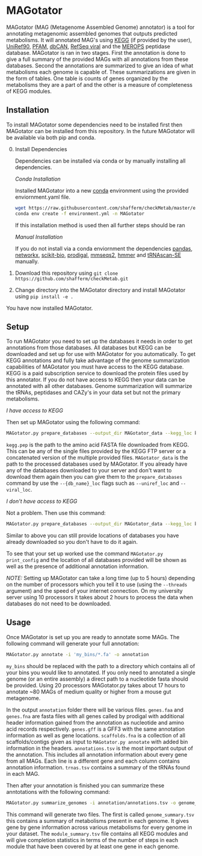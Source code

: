# MAGotator

MAGotator (MAG (Metagenome Assembled Genome) annotator) is a tool for annotating metagenomic assembled genomes that 
outputs predicted metabolisms. It will annotated MAG's using [KEGG](https://www.kegg.jp/) (if provided by the user), 
[UniRef90](https://www.uniprot.org/), [PFAM](https://pfam.xfam.org/), [dbCAN](http://bcb.unl.edu/dbCAN2/), 
[RefSeq viral](https://www.ncbi.nlm.nih.gov/genome/viruses/) and the [MEROPS](https://www.ebi.ac.uk/merops/) peptidase 
database. MAGotator is ran in two stages. First the annotation is done to give a full summary of the provided MAGs with 
all annotations from these databases. Second the annotations are summarized to give an idea of what metabolisms each 
genome is capable of. These summarizations are given in the form of tables. One table is counts of genes organized by
the metabolisms they are a part of and the other is a measure of completeness of KEGG modules.

## Installation
To install MAGotator some dependencies need to be installed first then MAGotator can be installed from this repository. 
In the future MAGotator will be available via both pip and conda.

0. Install Dependencies
    
    Dependencies can be installed via conda or by manually installing all dependencies.
    
    _Conda Installation_
    
    Installed MAGotator into a new [conda](https://docs.conda.io/en/latest/) environment using the provided 
enviornment.yaml file.
    ```bash
    wget https://raw.githubusercontent.com/shafferm/checkMetab/master/environment.yaml
    conda env create -f environment.yml -n MAGotator
    ```
    If this installation method is used then all further steps should be ran 

    _Manual Installation_
    
    If you do not install via a conda enviornment the dependencies [pandas](https://pandas.pydata.org/), 
    [networkx](https://networkx.github.io/), [scikit-bio](http://scikit-bio.org/),
    [prodigal](https://github.com/hyattpd/Prodigal), [mmseqs2](https://github.com/soedinglab/mmseqs2), 
    [hmmer](http://hmmer.org/) and [tRNAscan-SE](http://lowelab.ucsc.edu/tRNAscan-SE/) manually.

1. Download this repository using `git clone https://github.com/shafferm/checkMetab.git`
2. Change directory into the MAGotator directory and install MAGotator using `pip install -e .`

You have now installed MAGotator.

## Setup

To run MAGotator you need to set up the databases it needs in order to get annotations from those databases. All 
databases but KEGG can be downloaded and set up for use with MAGotator for you automatically. To get KEGG annotations 
and fully take advantage of the genome summarization capabilities of MAGotator you must have access to the KEGG 
database. KEGG is a paid subscription service to download the protein files used by this annotator. If you do not have 
access to KEGG then your data can be annotated with all other databases. Genome summarization will summarize the tRNAs, 
peptidases and CAZy's in your data set but not the primary metabolisms.

_I have access to KEGG_

Then set up MAGotator using the following command:

```bash
MAGotator.py prepare_databases --output_dir MAGotator_data --kegg_loc kegg.pep
```

`kegg.pep` is the path to the amino acid FASTA file downloaded from KEGG. This can be any of the single files 
provided by the KEGG FTP server or a concatenated version of the multiple provided files. `MAGotator_data` is the path 
to the processed databases used by MAGotator. If you already have any of the databases downloaded to your server and 
don't want to download them again then you can give them to the `prepare_databases` command by use the `--{db_name}_loc`
 flags such as `--uniref_loc` and `--viral_loc`.

_I don't have access to KEGG_

Not a problem. Then use this command:

```bash
MAGotator.py prepare_databases --output_dir MAGotator_data --kegg_loc kegg.pep
```

Similar to above you can still provide locations of databases you have already downloaded so you don't have to do it
again.

To see that your set up worked use the command `MAGotator.py print_config` and the location of all databases provided 
will be shown as well as the presence of additional annotation information.

*NOTE:* Setting up MAGotator can take a long time (up to 5 hours) depending on the number of processors which you tell 
it to use (using the `--threads` argument) and the speed of your internet connection. On my university server using 10 
processors it takes about 2 hours to process the data when databases do not need to be downloaded.

## Usage

Once MAGotator is set up you are ready to annotate some MAGs. The following command will generate your full annotation: 

```bash
MAGotator.py annotate -i 'my_bins/*.fa' -o annotation
```

`my_bins` should be replaced with the path to a directory which contains all of your bins you would like to annotated. 
If you only need to annotated a single genome (or an entire assembly) a direct path to a nucleotide fasta should be 
provided. Using 20 processors MAGotator.py takes about 17 hours to annotate ~80 MAGs of medium quality or higher from a 
mouse gut metagenome.

In the output `annotation` folder there will be various files. `genes.faa` and `genes.fna` are fasta files with all 
genes called by prodigal with additional header information gained from the annotation as nucleotide and amino acid 
records respectively. `genes.gff` is a GFF3 with the same annotation information as well as gene locations.
`scaffolds.fna` is a collection of all scaffolds/contigs given as input to `MAGotator.py annotate` with added bin 
information in the headers. `annotations.tsv` is the most important output of the annotation. This includes all 
annotation information about every gene from all MAGs. Each line is a different gene and each column contains annotation
 information. `trnas.tsv` contains a summary of the tRNAs found in each MAG.

Then after your annotation is finished you can summarize these anntotations with the following command:

```bash
MAGotator.py summarize_genomes -i annotation/annotations.tsv -o genome_summaries --trna_path annotation/trnas.tsv
```

This command will generate two files. The first is called `genome_summary.tsv` this contains a summary of  metabolisms 
present in each genome. It gives gene by gene information across various metabolisms for every genome in your dataset. 
The `module_summary.tsv` file contains all KEGG modules and will give completion statistics in terms of the number of 
steps in each module that have been covered by at least one gene in each genome.
